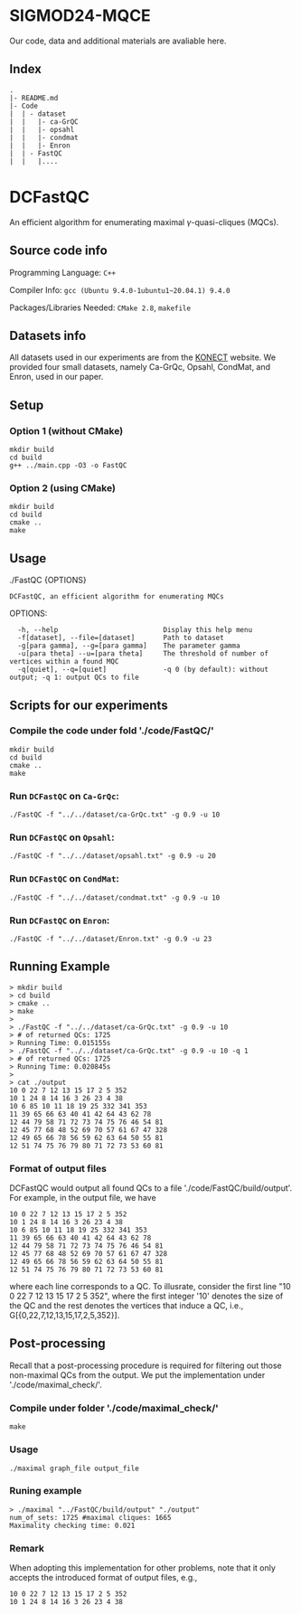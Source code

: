 # SIGMOD24-MQCE
Our code, data and additional materials are avaliable here. 

## Index  
```shell
.
|- README.md
|- Code
|  | - dataset
|  |   |- ca-GrQC
|  |   |- opsahl
|  |   |- condmat
|  |   |- Enron
|  | - FastQC
|  |   |....
```


# DCFastQC
An efficient algorithm for enumerating maximal $\gamma$-quasi-cliques (MQCs).


## Source code info
Programming Language: `C++`
 
Compiler Info: `gcc (Ubuntu 9.4.0-1ubuntu1~20.04.1) 9.4.0 ` 

Packages/Libraries Needed: `CMake 2.8`, `makefile`

## Datasets info
All datasets used in our experiments are from the [KONECT](http://konect.cc/networks/ "KONECT") website. We provided four small datasets, namely Ca-GrQc, Opsahl, CondMat, and Enron, used in our paper.



## Setup
### Option 1 (without CMake)
```shell
mkdir build
cd build
g++ ../main.cpp -O3 -o FastQC
```
### Option 2 (using CMake)
```shell
mkdir build
cd build
cmake ..
make
```

## Usage
  ./FastQC {OPTIONS}

    DCFastQC, an efficient algorithm for enumerating MQCs

  OPTIONS:

      -h, --help                          Display this help menu
      -f[dataset], --file=[dataset]       Path to dataset
      -g[para gamma], --g=[para gamma]    The parameter gamma
      -u[para theta] --u=[para theta]     The threshold of number of vertices within a found MQC
      -q[quiet], --q=[quiet]              -q 0 (by default): without output; -q 1: output QCs to file

## Scripts for our experiments
### Compile the code under fold './code/FastQC/'
```shell
mkdir build
cd build
cmake ..
make
```
### Run `DCFastQC` on `Ca-GrQc`:
```shell
./FastQC -f "../../dataset/ca-GrQc.txt" -g 0.9 -u 10
```

### Run `DCFastQC` on `Opsahl`:
```shell
./FastQC -f "../../dataset/opsahl.txt" -g 0.9 -u 20
```

### Run `DCFastQC` on `CondMat`:
```shell
./FastQC -f "../../dataset/condmat.txt" -g 0.9 -u 10
```

### Run `DCFastQC` on `Enron`:
```shell
./FastQC -f "../../dataset/Enron.txt" -g 0.9 -u 23
```

## Running Example

```shell
> mkdir build
> cd build
> cmake ..
> make
>
> ./FastQC -f "../../dataset/ca-GrQc.txt" -g 0.9 -u 10
> # of returned QCs: 1725
> Running Time: 0.015155s
> ./FastQC -f "../../dataset/ca-GrQc.txt" -g 0.9 -u 10 -q 1
> # of returned QCs: 1725
> Running Time: 0.020845s
>
> cat ./output
10 0 22 7 12 13 15 17 2 5 352
10 1 24 8 14 16 3 26 23 4 38
10 6 85 10 11 18 19 25 332 341 353
11 39 65 66 63 40 41 42 64 43 62 78
12 44 79 58 71 72 73 74 75 76 46 54 81
12 45 77 68 48 52 69 70 57 61 67 47 328
12 49 65 66 78 56 59 62 63 64 50 55 81
12 51 74 75 76 79 80 71 72 73 53 60 81
```

### Format of output files
DCFastQC would output all found QCs to a file './code/FastQC/build/output'. For example, in the output file, we have 

    10 0 22 7 12 13 15 17 2 5 352
    10 1 24 8 14 16 3 26 23 4 38
    10 6 85 10 11 18 19 25 332 341 353
    11 39 65 66 63 40 41 42 64 43 62 78
    12 44 79 58 71 72 73 74 75 76 46 54 81
    12 45 77 68 48 52 69 70 57 61 67 47 328
    12 49 65 66 78 56 59 62 63 64 50 55 81
    12 51 74 75 76 79 80 71 72 73 53 60 81
where each line corresponds to a QC. To illusrate, consider the first line "10 0 22 7 12 13 15 17 2 5 352", where the first integer '10' denotes the size of the QC and the rest denotes the vertices that induce a QC, i.e., G[\{0,22,7,12,13,15,17,2,5,352\}].

## Post-processing
Recall that a post-processing procedure is required for filtering out those non-maximal QCs from the output. We put the implementation under './code/maximal_check/'.

### Compile under folder './code/maximal_check/'
```shell
make
```

### Usage
```shell
./maximal graph_file output_file
```

### Runing example
```shell
> ./maximal "../FastQC/build/output" "./output"
num_of_sets: 1725 #maximal cliques: 1665
Maximality checking time: 0.021
```

### Remark
When adopting this implementation for other problems, note that it only accepts the introduced format of output files, e.g.,

    10 0 22 7 12 13 15 17 2 5 352
    10 1 24 8 14 16 3 26 23 4 38 
